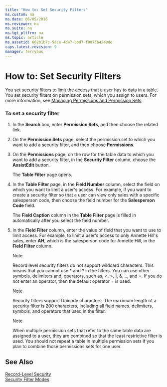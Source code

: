 ```yaml
---
title: "How to: Set Security Filters"
ms.custom: na
ms.date: 06/05/2016
ms.reviewer: na
ms.suite: na
ms.tgt_pltfrm: na
ms.topic: article
ms.assetid: 662b1b7c-5ace-4d47-bbd7-f8873b4249de
caps.latest.revision: 9
manager: terryaus
---
```

# How to: Set Security Filters
You set security filters to limit the access that a user has to data in a table. You set security filters on permission sets, which you assign to users. For more information, see [Managing Permissions and Permission Sets](../dynamics-nav/Managing-Permissions-and-Permission-Sets.md).  
  
### To set a security filter  
  
1.  In the **Search** box, enter **Permission Sets**, and then choose the related link.  
  
2.  On the **Permission Sets** page, select the permission set to which you want to add a security filter, and then choose **Permissions**.  
  
3.  On the **Permissions** page, on the row for the table data to which you want to add a security filter, in the **Security Filter** column, choose the **AssistEdit** button.  
  
     The **Table Filter** page opens.  
  
4.  In the **Table Filter** page, in the **Field Number** column, select the field on which you want to limit a user's access. For example, if you want to create a security filter so that a user can view only sales with a specific salesperson code, then choose the field number for the **Salesperson Code** field.  
  
     The **Field Caption** column in the **Table Filter** page is filled in automatically after you select the field number.  
  
5.  In the **Field Filter** column, enter the value of field that you want to use to limit access. For example, to limit a user's access to only Annette Hill's sales, enter **AH**, which is the salesperson code for Annette Hill, in the **Field Filter** column.  
  
    > [!NOTE]  
    >  Record level security filters do not support wildcard characters. This means that you cannot use \* and ? in the filters. You can use other symbols, delimiters and, operators, such as, \<, \>, &#124;, &, .., and \=. If you do not enter an operator, then the default operator \= is used.  
  
    > [!NOTE]  
    >  Security filters support Unicode characters. The maximum length of a security filter is 200 characters, including all field names, delimiters, symbols, and operators that used in the filter.  
  
    > [!NOTE]  
    >  When multiple permission sets that refer to the same table data are assigned to a user, they are combined so that the least restrictive filter is used. You should not repeat a table in multiple permission sets if you plan to combine those permissions sets for one user.  
  
## See Also  
 [Record\-Level Security](../dynamics-nav/Record-Level-Security.md)   
 [Security Filter Modes](../dynamics-nav/Security-Filter-Modes.md)